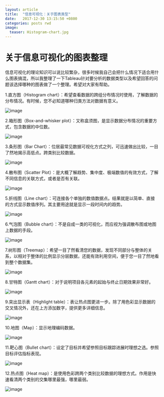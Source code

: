 ```yaml
---
layout: article
title:  "信息可视化：关于图表类型"
date:   2017-12-30 13:15:50 +0800
categories: posts rwd
image:
  teaser: Histogram-chart.jpg
---
```


# 关于信息可视化的图表整理

信息可视化的理论知识可以说比较繁杂，很多时候我自己会把什么情况下适合用什么图表搞混，所以我整理了一下Tableau针对要分析的数据类型以及希望回答的问题该选择哪种的图表做了一个整理。希望对大家有帮助。

1.直方图（Histogram chart）：希望查看数据的跨组分布情况时使用，了解数据的分布情况。有时候，您不必知道哪种归类方法对数据有意义。

![image](https://huangjiali.github.io/images/Histogram-chart.jpg)

2.箱形图（Box-and-whisker plot）：又称盒须图，是显示数据分布情况的重要方式，包含数据的中位数。

![image](https://huangjiali.github.io/images/Box-and-whisker-plot.jpg)

3.条形图（Bar Chart）：位居最常见数据可视化方式之列，可迅速做出比较，一目了然地揭示高低点。跨类别比较数据。

![image](https://huangjiali.github.io/images/Bar-Chart.jpg)

4.散布图（Scatter Plot）：是大概了解趋势、集中度、极端数值的有效方式，了解不同信息的关联方式，或者是否有关联。

![image](https://huangjiali.github.io/images/Scatter-Plot.jpg)

5.折线图（Line chart）：可连接各个单独的数值数据点。结果就是以简单、直接的方式显示数值序列。其主要用途就是显示一段时间内的趋势。

![image](https://huangjiali.github.io/images/Line-chart.jpg)

6.气泡图（Bubble chart）：不是自成一类的可视化，而应视为强调散布图或地图上数据的手段。

![image](https://huangjiali.github.io/images/Bubble-chart.jpg)

7.树形图（Treemap）：希望一目了然看清您的数据，发现不同部分与整体的关系，以相对于整体的比例显示分层数据，还能有效利用空间，便于您一目了然地看到整个数据集。

![image](https://huangjiali.github.io/images/Treemap.jpg)

8.甘特图（Gantt chart）：对于说明项目各元素的起始与终止日期效果非常好。

![image](https://huangjiali.github.io/images/Gantt-chart.jpg)

9.突出显示表（Highlight table）：表让热点图更进一步。除了用色彩显示数据的交叉情况外，还在上方添加数字，提供更多详细信息。

![image](https://huangjiali.github.io/images/Highlight-table.jpg)

10.地图（Map）：显示地理编码数据。

![image](https://huangjiali.github.io/images/Map.jpg)

11.靶心图（Bullet chart）：设定了目标并希望参照目标跟踪进展时理想之选。参照目标评估指标表现。

![image](https://huangjiali.github.io/images/Bullet-chart.jpg)

12.热点图（Heat map）：是使用色彩跨两个类别比较数据的理想方式。作用是快速看清两个类别的交集哪里最强，哪里最弱。

![image](https://huangjiali.github.io/images/Heat-map.jpg)

